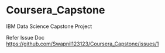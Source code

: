 # Coursera_Capstone
IBM Data Science Capstone Project 

Refer Issue Doc https://github.com/Swapnil123123/Coursera_Capstone/issues/1
